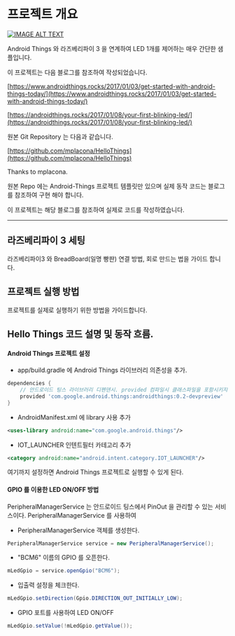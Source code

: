 # 프로젝트 개요

[![IMAGE ALT TEXT](http://img.youtube.com/vi/jvyNrBTJSbA&t/0.jpg)](http://www.youtube.com/watch?v=jvyNrBTJSbA&t "Video Title")

Android Things 와 라즈베리파이 3 을 연계하여 LED 1개를 제어하는 매우 간단한 샘플입니다.

이 프로젝트는 다음 블로그를 참조하여 작성되었습니다. 

[https://www.androidthings.rocks/2017/01/03/get-started-with-android-things-today/](https://www.androidthings.rocks/2017/01/03/get-started-with-android-things-today/)

[https://androidthings.rocks/2017/01/08/your-first-blinking-led/](https://androidthings.rocks/2017/01/08/your-first-blinking-led/)

원본 Git Repository 는 다음과 같습니다.

[https://github.com/mplacona/HelloThings](https://github.com/mplacona/HelloThings)

Thanks to mplacona.

원본 Repo 에는 Android-Things 프로젝트 템플릿만 있으며 실제 동작 코드는 블로그를 참조하여 구현 해야 합니다.

이 프로젝트는 해당 블로그를 참조하여 실제로 코드를 작성하였습니다.

--- 

## 라즈베리파이 3 세팅

라즈베리파이3 와 BreadBoard(일명 빵판) 연결 방법, 회로 만드는 법을 가이드 합니다.

## 프로젝트 실행 방법

프로젝트를 실제로 실행하기 위한 방법을 가이드합니다.


## Hello Things 코드 설명 및 동작 흐름.

#### Android Things 프로젝트 설정

* app/build.gradle 에 Android Things 라이브러리 의존성을 추가.

```groovy
dependencies {
    // 안드로이드 팅스 라이브러리 디펜덴시. provided 컴파일시 클래스파일을 포함시키지 않음.
    provided 'com.google.android.things:androidthings:0.2-devpreview'
}
```

* AndroidManifest.xml 에 library 사용 추가

```xml
<uses-library android:name="com.google.android.things"/>
```

* IOT_LAUNCHER 인텐트필터 카테고리 추가

```xml
<category android:name="android.intent.category.IOT_LAUNCHER"/>
```

여기까지 설정하면 Android Things 프로젝트로 실행할 수 있게 된다.

#### GPIO 를 이용한 LED ON/OFF 방법

PeripheralManagerService 는 안드로이드 팅스에서 PinOut 을 관리할 수 있는 서비스이다. PeripheralManagerService 를 사용하여 

* PeripheralManagerService 객체를 생성한다.

```java
PeripheralManagerService service = new PeripheralManagerService();
```

* "BCM6" 이름의 GPIO 를 오픈한다.

```java
mLedGpio = service.openGpio("BCM6");
```

* 입출력 설정을 체크한다.

```java
mLedGpio.setDirection(Gpio.DIRECTION_OUT_INITIALLY_LOW);
```

* GPIO 포트를 사용하여 LED ON/OFF

```java
mLedGpio.setValue(!mLedGpio.getValue());
```



